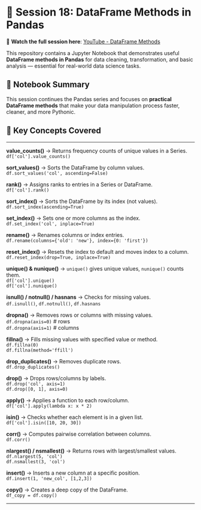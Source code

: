 # 🐼 Session 18: DataFrame Methods in Pandas

🎥 **Watch the full session here**: [YouTube - DataFrame Methods](https://www.youtube.com/live/zTa4MIrGTIE?si=gKobqsOzT5CxP8Ub)

This repository contains a Jupyter Notebook that demonstrates useful **DataFrame methods in Pandas** for data cleaning, transformation, and basic analysis — essential for real-world data science tasks.

## 📘 Notebook Summary

This session continues the Pandas series and focuses on **practical DataFrame methods** that make your data manipulation process faster, cleaner, and more Pythonic.

## 🧠 Key Concepts Covered

---

**value_counts()** → Returns frequency counts of unique values in a Series.  
`df['col'].value_counts()`

**sort_values()** → Sorts the DataFrame by column values.  
`df.sort_values('col', ascending=False)`

**rank()** → Assigns ranks to entries in a Series or DataFrame.  
`df['col'].rank()`

**sort_index()** → Sorts the DataFrame by its index (not values).  
`df.sort_index(ascending=True)`

**set_index()** → Sets one or more columns as the index.  
`df.set_index('col', inplace=True)`

**rename()** → Renames columns or index entries.  
`df.rename(columns={'old': 'new'}, index={0: 'first'})`

**reset_index()** → Resets the index to default and moves index to a column.  
`df.reset_index(drop=True, inplace=True)`

**unique() & nunique()** → `unique()` gives unique values, `nunique()` counts them.  
`df['col'].unique()`  
`df['col'].nunique()`

**isnull() / notnull() / hasnans** → Checks for missing values.  
`df.isnull()`, `df.notnull()`, `df.hasnans`

**dropna()** → Removes rows or columns with missing values.  
`df.dropna(axis=0)`  # rows  
`df.dropna(axis=1)`  # columns

**fillna()** → Fills missing values with specified value or method.  
`df.fillna(0)`  
`df.fillna(method='ffill')`

**drop_duplicates()** → Removes duplicate rows.  
`df.drop_duplicates()`

**drop()** → Drops rows/columns by labels.  
`df.drop('col', axis=1)`  
`df.drop([0, 1], axis=0)`

**apply()** → Applies a function to each row/column.  
`df['col'].apply(lambda x: x * 2)`

**isin()** → Checks whether each element is in a given list.  
`df['col'].isin([10, 20, 30])`

**corr()** → Computes pairwise correlation between columns.  
`df.corr()`

**nlargest() / nsmallest()** → Returns rows with largest/smallest values.  
`df.nlargest(5, 'col')`  
`df.nsmallest(3, 'col')`

**insert()** → Inserts a new column at a specific position.  
`df.insert(1, 'new_col', [1,2,3])`

**copy()** → Creates a deep copy of the DataFrame.  
`df_copy = df.copy()`

---

